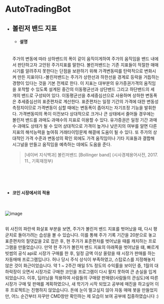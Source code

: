 # AutoTradingBot

- ## 볼린저 밴드 지표

  - #### 설명
  <br/>
     주가의 변동에 따라 상하밴드의 폭이 같이 움직이게하여 주가의 움직임을 밴드 내에서 판단하고자 고안된 주가지표를 말한다. 볼린저밴드는 기존 지표들이 적절한 매매시기를 알려주지 못한다는 단점을 보완하기 위해 가격변동띠를 탄력적으로 변화시켜 만든 지표이다.-볼린저밴드는 주가가 상한선과 하한선을 경계로 등락을 거듭하는 경향이 있다는 것을 기본 전제로 한다. 이 지표는 대부분의 유가증권가격의 움직임을 포착할 수 있도록 설계된 중간의 이동평균선과 상단밴드 그리고 하단밴드의 세 개의 밴드로 구성되어 있다. 이동평균선을 추세중심선으로 사용하며 상하한 변동폭은 추세중심선의 표준편차로 계산한다. 표준편차는 일정 기간의 가격에 대한 변동성 측정치이므로 가격변동이 심할 때에는 변동폭이 좁아지는 자기조정 기능을 발휘한다.   가격변동띠의 폭이 이전보다 상대적으로 크거나 큰 상태에서 줄어들 경우에는 볼린저 밴드를 과매도·과매수의 지표로 이용할 수 있다. 유가증권은 일정 기간 과매수·과매도 상태가 될 수 있어 상대적으로 가격이 높거나 낮은지의 여부를 알면 다른 지표의 해석능력을 높여줘 거래타이밍문제 해결에 도움이 될 수 있다. 또 주가의 상대적인 가격 수준과 변동성의 확인 외에도 가격 움직임이나 기타 지표들과 결합해 시그널을 만들고 움직임을 예측하는 데에도 도움을 준다.   

  > [네이버 지식백과] 볼린저밴드 [Bollinger band] (시사경제용어사전, 2017. 11., 기획재정부)
        
<br/><br/><br/>

  - #### 코인 시장에서의 적용
  <br/>
     
  
  ![image](https://user-images.githubusercontent.com/24651852/73884940-33dd4200-48aa-11ea-9798-41a9eadafae3.png)
        
<br/>
   위 사진의 파란색 화살표 부분을 보면, 주가가 볼린저 밴드 지표를 벗어났을 때, 다시 평균치로 돌아가려는 습성을 볼 수 있습니다.    이를 통해 주가 기록 기간을 20분으로 놓고 표준편차의 절댓값을 2로 잡은 후, 현 주가가 표준편차를 벗어났을 때를 캐치하는 프로그램을 만들었습니다.    만약 현 주가가 볼린저 밴드 지표의 아래쪽을 벗어났을 떄, 빠르게 빗썸의 공식 api로 시장가 구매를 한 후, 일정 금액 이상 올랐을 때 시장가 판매를 하는 자동매매 프로그램입니다.    허나 당시 주식 상식이 부족하였고, 스탑로스를 지정해놓지 않은 것이 화근이었습니다.    약 1 ~ 2주간 매일 5% 정도의 수익률을 보이던 중, 1월의 대하락장이 오면서 시장가로 구매한 코인을 프로그램이 다시 팔지 못하여 큰 손실을 입게 되었습니다.    이후, 딥러닝을 적용하여 사람들의 구매량 판매량(사람들의 관심도)에 따른 시장가 구매 및 판매를 계획하였으나, 새 학기가 시작 되었고 공부에 매진을 하고싶어 이후 프로젝트는 진행하지 않았습니다.    돈에 눈이 멀고싶지 않아 자동 매매 봇을 만들었지만, 어느 순간부터 자꾸만 CMD창만 확인하는 제 모습이 보여 공부에 집중하였습니다 :)
